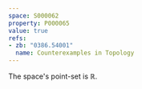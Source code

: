 ```yaml
---
space: S000062
property: P000065
value: true
refs:
- zb: "0386.54001"
  name: Counterexamples in Topology
---
```


The space's point-set is $\mathbb R$.
